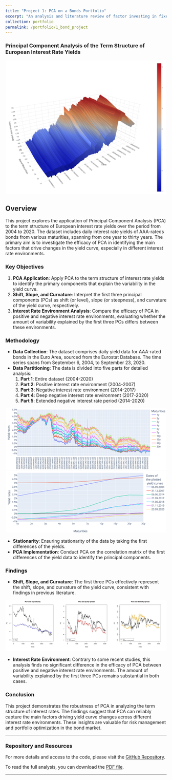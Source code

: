 ```yaml
---
title: "Project 1: PCA on a Bonds Portfolio"
excerpt: "An analysis and literature review of factor investing in fixed income, where the first three components can be attributed to actual meanings in a Bonds Portfolio setting."
collection: portfolio
permalink: /portfolio/1_bond_project
---
```



### Principal Component Analysis of the Term Structure of European Interest Rate Yields

<!-- ![Time Path of the Term Structure](/files/Bond_2.png) -->
<div style="text-align: center;">
    <img src="/files/Bond_2.png" alt="Bond" width="500" />
</div>

## Overview

This project explores the application of Principal Component Analysis (PCA) to the term structure of European interest rate yields over the period from 2004 to 2020. The dataset includes daily interest rate yields of AAA-rateds bonds from various maturities, spanning from one year to thirty years. The primary aim is to investigate the efficacy of PCA in identifying the main factors that drive changes in the yield curve, especially in different interest rate environments.

### Key Objectives

1. **PCA Application**: Apply PCA to the term structure of interest rate yields to identify the primary components that explain the variability in the yield curve.
2. **Shift, Slope, and Curvature**: Interpret the first three principal components (PCs) as shift (or level), slope (or steepness), and curvature of the yield curve, respectively.
3. **Interest Rate Environment Analysis**: Compare the efficacy of PCA in positive and negative interest rate environments, evaluating whether the amount of variability explained by the first three PCs differs between these environments.

### Methodology

- **Data Collection**: The dataset comprises daily yield data for AAA-rated bonds in the Euro Area, sourced from the Eurostat Database. The time series spans from September 6, 2004, to September 23, 2020.
- **Data Partitioning**: The data is divided into five parts for detailed analysis:
  1. **Part 1**: Entire dataset (2004-2020)
  2. **Part 2**: Positive interest rate environment (2004-2007)
  3. **Part 3**: Negative interest rate environment (2014-2017)
  4. **Part 4**: Deep negative interest rate environment (2017-2020)
  5. **Part 5**: Extended negative interest rate period (2014-2020)

<div style="text-align: center;">
    <img src="/files/Bond_.png" alt="bonds2" width="500" />
    <img src="/files/Bond_3.png" alt="bonds3" width="500" />
</div>


<!-- ![Bond Maturities over time](/files/Bond_.png)
![Yield Curves from AAA rate bonds in the european area](/files/Bond_3.png) -->
- **Stationarity**: Ensuring stationarity of the data by taking the first differences of the yields.
- **PCA Implementation**: Conduct PCA on the correlation matrix of the first differences of the yield data to identify the principal components.

### Findings

- **Shift, Slope, and Curvature**: The first three PCs effectively represent the shift, slope, and curvature of the yield curve, consistent with findings in previous literature.
<div style="text-align: center;">
    <img src="/files/3pcs_bonds.png" alt="Bond" width="800" />
</div>

- **Interest Rate Environment**: Contrary to some recent studies, this analysis finds no significant difference in the efficacy of PCA between positive and negative interest rate environments. The amount of variability explained by the first three PCs remains substantial in both cases.

### Conclusion

This project demonstrates the robustness of PCA in analyzing the term structure of interest rates. The findings suggest that PCA can reliably capture the main factors driving yield curve changes across different interest rate environments. These insights are valuable for risk management and portfolio optimization in the bond market.

---

### Repository and Resources

For more details and access to the code, please visit the [GitHub Repository](https://github.com/vitoriarlima/pca-bonds-fixed-income).

To read the full analysis, you can download the [PDF file](https://vitoriarlima.github.io/files/PCA_Bond_Portfolio.pdf).


---

<!-- ### Pretty Visualizations

![Bond Maturities over time](/files/Bond_.png)
![Yield Curves from AAA rate bonds in the european area](/files/Bond_3.png)

![Time Path of the Term Structure](/files/Bond_2.png) -->

